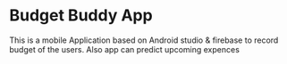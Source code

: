 # Budget Buddy App
This is a mobile Application based on Android studio &amp; firebase to record budget of the users. Also app can predict upcoming expences
